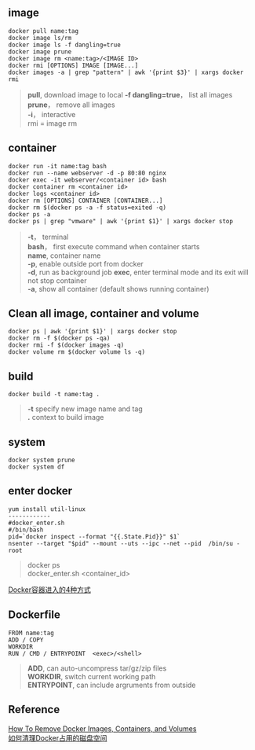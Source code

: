 ## image 
```docker
docker pull name:tag  
docker image ls/rm  
docker image ls -f dangling=true
docker image prune
docker image rm <name:tag>/<IMAGE ID>
docker rmi [OPTIONS] IMAGE [IMAGE...]
docker images -a | grep "pattern" | awk '{print $3}' | xargs docker rmi
```
> **pull**, download image to local 
> **-f dangling=true**， list all <none> images  
> **prune**， remove all <none> images  
> **-i**， interactive  
> rmi = image rm 

## container 
```Docker
docker run -it name:tag bash
docker run --name webserver -d -p 80:80 nginx
docker exec -it webserver/<container id> bash
docker container rm <container id>
docker logs <container id>
docker rm [OPTIONS] CONTAINER [CONTAINER...]
docker rm $(docker ps -a -f status=exited -q)
docker ps -a
docker ps | grep "vmware" | awk '{print $1}' | xargs docker stop
```
> **-t**， terminal  
> **bash**， first execute command when container starts  
> **name**, container name  
> **-p**, enable outside port from docker   
> **-d**, run as background job
> **exec**, enter terminal mode and its exit will not stop container   
> **-a**, show all container (default shows running container)

## Clean all image, container and volume
```
docker ps | awk '{print $1}' | xargs docker stop
docker rm -f $(docker ps -qa)
docker rmi -f $(docker images -q)
docker volume rm $(docker volume ls -q)
```

## build
```Docker
docker build -t name:tag . 
```
> **-t** specify new image name and tag  
> **.** context to build image 

## system
```Docker
docker system prune
docker system df
```

## enter docker 
```
yum install util-linux  
------------
#docker_enter.sh
#/bin/bash
pid=`docker inspect --format "{{.State.Pid}}" $1`
nsenter --target "$pid" --mount --uts --ipc --net --pid  /bin/su - root

```
> docker ps  
> docker_enter.sh <container_id>

[Docker容器进入的4种方式](https://www.cnblogs.com/xhyan/p/6593075.html)


## Dockerfile
```Docker
FROM name:tag
ADD / COPY
WORKDIR
RUN / CMD / ENTRYPOINT  <exec>/<shell>
```
> **ADD**, can auto-uncompress tar/gz/zip files  
> **WORKDIR**, switch current working path  
> **ENTRYPOINT**, can include argruments from outside  

## Reference
[How To Remove Docker Images, Containers, and Volumes](https://www.digitalocean.com/community/tutorials/how-to-remove-docker-images-containers-and-volumes)  
[如何清理Docker占用的磁盘空间](http://dockone.io/article/3056)
